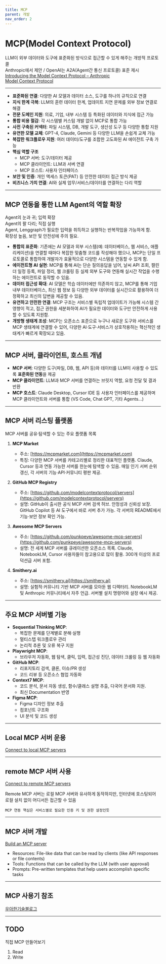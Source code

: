 ```yaml
---
title: MCP
parent: 개발
nav_order: 2
---
```


# MCP(Model Context Protocol)

LLM이 외부 데이터와 도구에 표준화된 방식으로 접근할 수 있게 해주는 개방적 프로토콜  
Anthropic에서 제안 / OpenAI는 A2A(Agent간 통신 프로토콜) 표준 제시  
[Introducing the Model Context Protocol – Anthropic](https://www.anthropic.com/news/model-context-protocol)  
[Model Context Protocol](https://modelcontextprotocol.io/docs/getting-started/intro)  

--- 

- **표준화된 연결**: 다양한 AI 모델과 데이터 소스, 도구를 하나의 규칙으로 연결
- **지식 한계 극복**: LLM의 훈련 데이터 한계, 업데이트 지연 문제를 외부 정보 연결로 해결
- **전문 도메인 지원**: 의료, 기업, 내부 시스템 등 특화된 데이터와 지식에 접근 가능
- **통합 비용 절감**: 각 시스템별 커스텀 개발 없이 MCP로 통합 가능
- **사전 구축된 커넥터**: 파일 시스템, DB, 개발 도구, 생산성 도구 등 다양한 통합 지원
- **유연한 모델 교체**: GPT-4, Claude, Gemini 등 다양한 LLM을 손쉽게 교체 가능
- **복잡한 워크플로우 지원**: 여러 데이터/도구를 조합한 고도화된 AI 에이전트 구축 가능
- **핵심 역할 구조**
  - MCP 서버: 도구/데이터 제공
  - MCP 클라이언트: LLM과 서버 연결
  - MCP 호스트: 사용자 인터페이스
- **보안 및 인증**: 개인 액세스 토큰(PAT) 등 안전한 데이터 접근 방식 제공
- **비즈니스 가치 연결**: AI와 실제 업무/서비스/데이터를 연결하는 다리 역할

---

## MCP 연동을 통한 LLM Agent의 역할 확장

Agent의 눈과 귀; 입력 확장  
Agent의 팔 다리; 직접 실행  
Agent, Lenggraph가 필요한 입력을 취득하고 실행하는 반복작업을 가능하게 함.  
확장성 높음, 보안 및 안전성에 주의 필요.

- **통합의 표준화**: 기존에는 AI 모델과 외부 시스템(예: 데이터베이스, 웹 서비스, 애플리케이션)을 연결할 때마다 복잡한 맞춤형 코드를 작성해야 했으나, MCP는 단일 프로토콜로 통합하여 개발자가 효율적으로 다양한 시스템을 연동할 수 있게 함.
- **에이전트형 AI 실현**: MCP를 통해 AI는 단순 질의응답을 넘어, 날씨 API 조회, 캘린더 일정 등록, 파일 정리, 웹 크롤링 등 실제 외부 도구와 연동해 실시간 작업을 수행하는 에이전트로 동작할 수 있음.
- **데이터 접근성 확대**: AI 모델은 학습 데이터에만 의존하지 않고, MCP를 통해 기업 내부 데이터베이스, 최신 웹 정보 등 다양한 외부 데이터를 실시간으로 활용하여 더 정확하고 최신의 답변을 제공할 수 있음.
- **유연하고 안전한 연결**: MCP 구조는 서비스별 독립적 업데이트가 가능해 시스템 간 영향이 적고, 접근 권한을 세분화하여 AI가 필요한 데이터와 도구만 안전하게 사용할 수 있도록 지원함.
- **개방형 생태계 조성**: MCP는 오픈소스 표준으로 누구나 새로운 도구와 서비스를 MCP 생태계에 연결할 수 있어, 다양한 AI·도구·서비스가 상호작용하는 혁신적인 생태계가 빠르게 확장되고 있음.

---

## MCP 서버, 클라이언트, 호스트 개념

- **MCP 서버**: 다양한 도구(파일, DB, 웹, API 등)와 데이터를 LLM이 사용할 수 있도록 **표준화된 연동**을 제공
- **MCP 클라이언트**: LLM과 MCP 서버를 연결하는 브릿지 역할, 요청 전달 및 결과 반환
- **MCP 호스트**: Claude Desktop, Cursor IDE 등 사용자 인터페이스를 제공하며 MCP 클라이언트와 서버를 통합 (VS Code, Chat GPT, 기타 Agents...)

---

## MCP 서버 리스팅 플랫폼

MCP 서버를 공유·탐색할 수 있는 주요 플랫폼 목록  

1. **MCP Market**  
   - 주소: [https://mcpmarket.com](https://mcpmarket.com)  
   - 특징: 다양한 MCP 서버를 카테고리별로 정리한 대표적인 플랫폼. Claude, Cursor 등과 연동 가능한 서버를 한눈에 탐색할 수 있음. 매일 인기 서버 순위 갱신, 각 서버의 기능·API·커뮤니티 평판 제공.

2. **GitHub MCP Registry**  
   - 주소: [https://github.com/modelcontextprotocol/servers](https://github.com/modelcontextprotocol/servers)  
   - 설명: GitHub이 출시한 공식 MCP 서버 검색 허브. 안정성과 신뢰성 보장. GitHub Copilot 등 AI 도구에서 바로 서버 추가 가능. 각 서버의 README에서 기능·보안 정보 확인 가능.

3. **Awesome MCP Servers**  
   - 주소: [https://github.com/punkpeye/awesome-mcp-servers](https://github.com/punkpeye/awesome-mcp-servers)  
   - 설명: 전 세계 MCP 서버를 큐레이션한 오픈소스 목록. Claude, NotebookLM, Cursor 사용자들이 참고용으로 많이 활용. 300개 이상의 프로덕션급 서버 포함.

4. **Smithery.ai**  
   - 주소: [https://smithery.ai](https://smithery.ai)  
   - 설명: 실험적·커뮤니티 기반 MCP 서버를 모아둔 웹 디렉터리. NotebookLM 및 Anthropic 커뮤니티에서 자주 언급. 서버별 설치 명령어와 설정 예시 제공.

---

## 주요 MCP 서버별 기능
- **Sequential Thinking MCP**:
  - 복잡한 문제를 단계별로 분해·실행
  - 멀티스텝 워크플로우 관리
  - 논리적 추론 및 오류 복구 지원
- **Playwright MCP**:
  - 브라우저 자동화, 웹 탐색, 클릭, 입력, 접근성 진단, 데이터 크롤링 등 웹 자동화
- **GitHub MCP**: 
  - 리포지토리 검색, 클론, 이슈/PR 생성
  - 코드 리뷰 등 오픈소스 협업 자동화
- **Context7 MCP**: 
  - 코드 분석, 문서 자동 생성, 함수/클래스 설명 추출, 다국어 문서화 지원.
  - 최신 Documentation 반영
- **Figma MCP**: 
  - Figma 디자인 정보 추출
  - 컴포넌트 구조화
  - UI 분석 및 코드 생성

---

## Local MCP 서버 운용

[Connect to local MCP servers](https://modelcontextprotocol.io/docs/develop/connect-local-servers)

---

## remote MCP 서버 사용

[Connect to remote MCP servers](https://modelcontextprotocol.io/docs/develop/connect-remote-servers)

Remote MCP 서버는 로컬 MCP 서버와 유사하게 동작하지만, 인터넷에 호스팅되어 로컬 설치 없이 어디서든 접근할 수 있음

`MCP 연동 핵심은 서비스별로 필요한 인증 키 및 권한 설정인듯`

---

## MCP 서버 개발

[Build an MCP server](https://modelcontextprotocol.io/docs/develop/build-server)

- Resources: File-like data that can be read by clients (like API responses or file contents)
- Tools: Functions that can be called by the LLM (with user approval)
- Prompts: Pre-written templates that help users accomplish specific tasks

---

## MCP 사용기 참조

[우아한기술블로그](https://techblog.woowahan.com/22342/)

---

## TODO

직접 MCP 만들어보기  
1. Read
2. Write